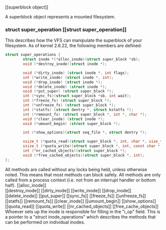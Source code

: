 [[superblock object]]

A superblock object represents a mounted filesystem.

### struct super_operation [[struct super_operation]]

This describes how the VFS can manipulate the superblock of your
filesystem.  As of kernel 2.6.22, the following members are defined:
```C
struct super_operations {
		struct inode *(*alloc_inode)(struct super_block *sb);
		void (*destroy_inode)(struct inode *);

		void (*dirty_inode) (struct inode *, int flags);
		int (*write_inode) (struct inode *, int);
		void (*drop_inode) (struct inode *);
		void (*delete_inode) (struct inode *);
		void (*put_super) (struct super_block *);
		int (*sync_fs)(struct super_block *sb, int wait);
		int (*freeze_fs) (struct super_block *);
		int (*unfreeze_fs) (struct super_block *);
		int (*statfs) (struct dentry *, struct kstatfs *);
		int (*remount_fs) (struct super_block *, int *, char *);
		void (*clear_inode) (struct inode *);
		void (*umount_begin) (struct super_block *);

		int (*show_options)(struct seq_file *, struct dentry *);

		ssize_t (*quota_read)(struct super_block *, int, char *, size_t, loff_t);
		ssize_t (*quota_write)(struct super_block *, int, const char *, size_t, loff_t);
		int (*nr_cached_objects)(struct super_block *);
		void (*free_cached_objects)(struct super_block *, int);
};

```
All methods are called without any locks being held, unless otherwise
noted.  This means that most methods can block safely.  All methods are
only called from a process context (i.e. not from an interrupt handler
or bottom half).
[[alloc_inode]]  
[[destroy_inode]] 
[[dirty_inode]] 
[[write_inode]] 
[[drop_inode]] 
[[delete_inode]]
[[put_super]]
[[sync_fs]]
[[freeze_fs]]
[[unfreeze_fs]]
[[statfs]]
[[remount_fs]]
[[clear_inode]]
[[umount_begin]]
[[show_options]]
[[quota_read]]
[[quota_write]]
[[nr_cached_objects]]
[[free_cache_objects]]
Whoever sets up the inode is responsible for filling in the "i_op"
field.  This is a pointer to a "struct inode_operations" which describes
the methods that can be performed on individual inodes.



